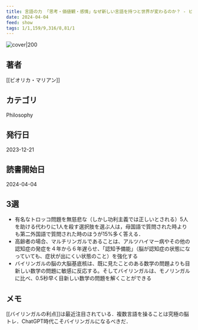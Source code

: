 ```yaml
---
title: 言語の力 「思考・価値観・感情」なぜ新しい言語を持つと世界が変わるのか？ - ビオリカ・マリアン
date: 2024-04-04
feed: show
tags: 1/1,159/9,316/8,81/1
---
```


![cover|200](http://books.google.com/books/content?id=gODnEAAAQBAJ&printsec=frontcover&img=1&zoom=1&edge=curl&source=gbs_api)
## 著者
[[ビオリカ・マリアン]]
## カテゴリ
Philosophy
## 発行日
2023-12-21
## 読書開始日
2024-04-04

## 3選
 - 有名なトロッコ問題を無慈悲な（しかし功利主義では正しいとされる）5人を助ける代わりに1人を殺す選択肢を選ぶ人は，母国語で質問された時よりも第二外国語で質問された時のほうが15%多く答える．
 - 高齢者の場合、マルチリンガルであることは、アルツハイマー病やその他の認知症の発症を４年から６年遅らせ、「認知予備能」（脳が認知症の状態になっていても、症状が出にくい状態のこと）を強化する
 - バイリンガルの脳の大脳基底核は、既に見たことのある数学の問題よりも目新しい数学の問題に敏感に反応する。そしてバイリンガルは、モノリンガルに比べ、0.5秒早く目新しい数学の問題を解くことができる
## メモ
[[バイリンガルの利点]]は最近注目されている．複数言語を操ることは究極の脳トレ．ChatGPT時代こそバイリンガルになるべきだ．